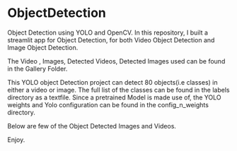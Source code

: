 # ObjectDetection
Object Detection using YOLO and OpenCV.
In this repository, I built a streamlit app for Object Detection, for both Video Object Detection and Image Object Detection.

The Video , Images, Detected Videos, Detected Images used  can be found in the Gallery Folder.

This YOLO object Detection project can detect 80 objects(i.e classes) in either a video or image. 
The full list of the classes can be found in the labels directory as a textfile.
Since a pretrained Model is made use of, the YOLO weights and Yolo configuration can be found in the config_n_weights directory.

Below are few of the Object Detected Images and Videos.

Enjoy.


